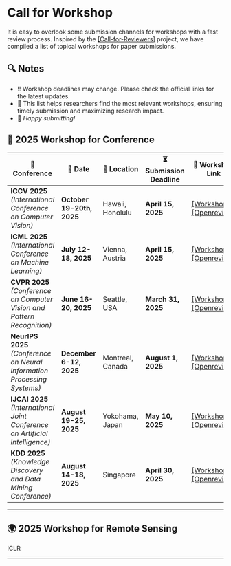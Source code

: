 # Call for Workshop
It is easy to overlook some submission channels for workshops with a fast review process. Inspired by the [[Call-for-Reviewers]](https://github.com/jiahaoli57/Call-for-Reviewers) project, we have compiled a list of topical workshops for paper submissions.

## 🔍 Notes

- ‼️ Workshop deadlines may change. Please check the official links for the latest updates.
- 🎯 This list helps researchers find the most relevant workshops, ensuring timely submission and maximizing research impact.
- 🚀 *Happy submitting!*

## 📢 2025 Workshop for Conference


| 📌 **Conference** | 📅 **Date** | 📍 **Location** | ⏳ **Submission Deadline** | 🔗 **Workshop Link** |
|-------------------|------------|----------------|--------------------|--------------------|
| **ICCV 2025** *(International Conference on Computer Vision)* | **October 19-20th, 2025** |  Hawaii, Honolulu | **April 15, 2025** | [[Workshops]](https://cvpr.thecvf.com/Conferences/2025/WorkshopProposals) [[Openreview]](https://openreview.net/group?id=thecvf.com/CVPR/2025/Workshop) |
| **ICML 2025** *(International Conference on Machine Learning)* | **July 12-18, 2025** | Vienna, Austria | **April 15, 2025** | [[Workshops]](https://cvpr.thecvf.com/Conferences/2025/WorkshopProposals) [[Openreview]](https://openreview.net/group?id=thecvf.com/CVPR/2025/Workshop) |
| **CVPR 2025** *(Conference on Computer Vision and Pattern Recognition)* | **June 16-20, 2025** | Seattle, USA | **March 31, 2025** | [[Workshops]](https://cvpr.thecvf.com/Conferences/2025/WorkshopProposals) [[Openreview]](https://openreview.net/group?id=thecvf.com/CVPR/2025/Workshop)|
| **NeurIPS 2025** *(Conference on Neural Information Processing Systems)* | **December 6-12, 2025** | Montreal, Canada | **August 1, 2025** | [[Workshops]](https://cvpr.thecvf.com/Conferences/2025/WorkshopProposals) [[Openreview]](https://openreview.net/group?id=thecvf.com/CVPR/2025/Workshop) |
| **IJCAI 2025** *(International Joint Conference on Artificial Intelligence)* | **August 19-25, 2025** | Yokohama, Japan | **May 10, 2025** | [[Workshops]](https://cvpr.thecvf.com/Conferences/2025/WorkshopProposals) [[Openreview]](https://openreview.net/group?id=thecvf.com/CVPR/2025/Workshop) |
| **KDD 2025** *(Knowledge Discovery and Data Mining Conference)* | **August 14-18, 2025** | Singapore | **April 30, 2025** | [[Workshops]](https://cvpr.thecvf.com/Conferences/2025/WorkshopProposals) [[Openreview]](https://openreview.net/group?id=thecvf.com/CVPR/2025/Workshop) |

---

## 🌍 2025 Workshop for Remote Sensing 

ICLR


---


